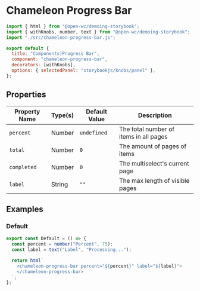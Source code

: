 # Chameleon Progress Bar

```js script
import { html } from "@open-wc/demoing-storybook";
import { withKnobs, number, text } from "@open-wc/demoing-storybook";
import "./src/chameleon-progress-bar.js";

export default {
  title: "Components|Progress Bar",
  component: "chameleon-progress-bar",
  decorators: [withKnobs],
  options: { selectedPanel: "storybookjs/knobs/panel" },
};
```

## Properties

| Property Name | Type(s) | Default Value | Description                            |
| ------------- | ------- | ------------- | -------------------------------------- |
| `percent`     | Number  | `undefined`   | The total number of items in all pages |
| `total`       | Number  | `0`           | The amount of pages of items           |
| `completed`   | Number  | `0`           | The multiselect's current page         |
| `label`       | String  | `""`          | The max length of visible pages        |

## Examples

### Default

```js preview-story
export const Default = () => {
  const percent = number("Percent", 75);
  const label = text("Label", "Processing...");

  return html`
    <chameleon-progress-bar percent="${percent}" label="${label}">
    </chameleon-progress-bar>
  `;
};
```
